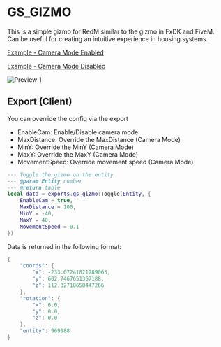 # GS_GIZMO

This is a simple gizmo for RedM similar to the gizmo in FxDK and FiveM.
Can be useful for creating an intuitive experience in housing systems.

[Example - Camera Mode Enabled](https://youtu.be/sywltl8HtcY)

[Example - Camera Mode Disabled](https://youtu.be/bqQzilknLmI)

![Preview 1](https://i.gyazo.com/ba9aa91325101002b7be2b0d1eb3cc45.jpg)

## Export (Client)

You can override the config via the export
- EnableCam: Enable/Disable camera mode
- MaxDistance: Override the MaxDistance (Camera Mode)
- MinY: Override the MinY (Camera Mode)
- MaxY: Override the MaxY (Camera Mode)
- MovementSpeed: Override movement speed (Camera Mode)

```lua
--- Toggle the gizmo on the entity
--- @param Entity number
--- @return table
local data = exports.gs_gizmo:Toggle(Entity, {
    EnableCam = true,
    MaxDistance = 100,
    MinY = -40,
    MaxY = 40,
    MovementSpeed = 0.1
})
```

Data is returned in the following format:

```lua
{
    "coords": {
        "x": -233.07241821289063,
        "y": 602.7467651367188,
        "z": 112.32718658447266
    },
    "rotation": {
        "x": 0.0,
        "y": 0.0,
        "z": 0.0
    },
    "entity": 969988
}
```